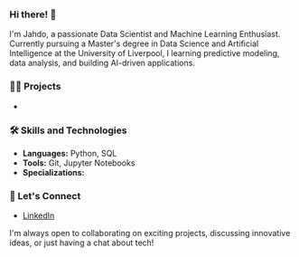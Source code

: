 ### Hi there! 👋

I'm Jahdo, a passionate Data Scientist and Machine Learning Enthusiast. Currently pursuing a Master's degree in Data Science and Artificial Intelligence at the University of Liverpool, I learning predictive modeling, data analysis, and building AI-driven applications.

### 👷🏾 Projects

- 

### 🛠 Skills and Technologies

- **Languages:** Python, SQL
- **Tools:** Git, Jupyter Notebooks
- **Specializations:**

### 🤝 Let's Connect

- [LinkedIn](https://www.linkedin.com/in/jahdo-vanterpool/)

I'm always open to collaborating on exciting projects, discussing innovative ideas, or just having a chat about tech!



